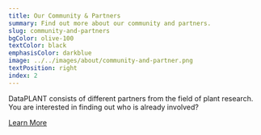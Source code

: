 ```yaml
---
title: Our Community & Partners
summary: Find out more about our community and partners.
slug: community-and-partners 
bgColor: olive-100
textColor: black
emphasisColor: darkblue
image: ../../images/about/community-and-partner.png
textPosition: right
index: 2
---
```


DataPLANT consists of different partners from the field of plant research.
You are interested in finding out who is already involved?

<a class="btn text-xl bg-mint-400 text-black hover:bg-darkblue hover:text-mint-50" href="/about/community">Learn More</a>
